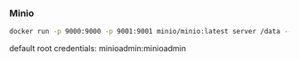 ### Minio 

```sh
docker run -p 9000:9000 -p 9001:9001 minio/minio:latest server /data --console-address ":9001"
```

default root credentials: minioadmin:minioadmin 

